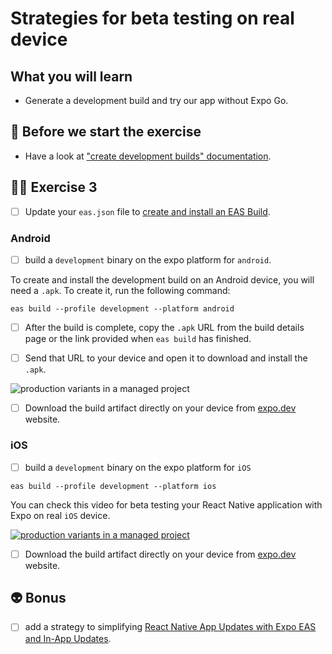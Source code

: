 # Strategies for beta testing on real device

## What you will learn

- Generate a development build and try our app without Expo Go.

## 👾 Before we start the exercise

- Have a look at ["create development builds" documentation](https://docs.expo.dev/development/create-development-builds/#on-a-device).

## 👨‍🚀 Exercise 3

- [ ] Update your `eas.json` file to [create and install an EAS Build](https://docs.expo.dev/development/create-development-builds/#create-and-install-eas-build).

### Android

- [ ] build a `development` binary on the expo platform for `android`.

To create and install the development build on an Android device, you will need a `.apk`. To create it, run the following command:

```console
eas build --profile development --platform android
```

- [ ] After the build is complete, copy the `.apk` URL from the build details page or the link provided when `eas build` has finished.

- [ ] Send that URL to your device and open it to download and install the `.apk`.

![production variants in a managed project](https://raw.githubusercontent.com/flexbox/react-native-workshop/main/challenges/release/androidApk.png)

- [ ] Download the build artifact directly on your device from [expo.dev](https://expo.dev) website.

### iOS

- [ ] build a `development` binary on the expo platform for `iOS`

```console
eas build --profile development --platform ios
```

You can check this video for beta testing your React Native application with Expo on real `iOS` device.

[![production variants in a managed project](https://raw.githubusercontent.com/flexbox/react-native-workshop/main/challenges/release/eas-preview-ios.png)](https://youtu.be/Sg_S5HftDMg)

- [ ] Download the build artifact directly on your device from [expo.dev](https://expo.dev) website.

## 👽 Bonus

- [ ] add a strategy to simplifying [React Native App Updates with Expo EAS and In-App Updates](https://imighty.hashnode.dev/simplifying-react-native-app-updates-with-expo-eas-and-in-app-updates).
